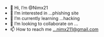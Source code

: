 - 👋 Hi, I’m @Nimx21
- 👀 I’m interested in ...phishing site
- 🌱 I’m currently learning ...hacking
- 💞️ I’m looking to collaborate on ...
- 📫 How to reach me ...nimx211@gmail.com

<!---
Nimx21/Nimx21 is a ✨ special ✨ repository because its `README.md` (this file) appears on your GitHub profile.
You can click the Preview link to take a look at your changes.
--->
